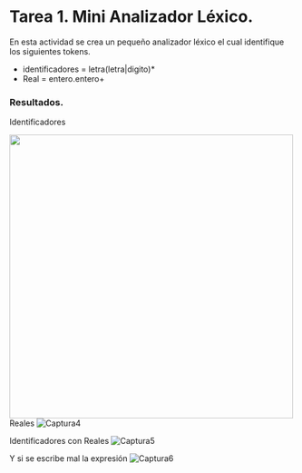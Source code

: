 # Tarea 1. Mini Analizador Léxico.

En esta actividad se crea un pequeño analizador léxico el cual identifique los siguientes tokens.

 - identificadores = letra(letra|digito)*
 - Real = entero.entero+ 
 
### Resultados.

Identificadores


<img align="left" src="https://user-images.githubusercontent.com/70926870/101233106-e83b2680-367b-11eb-9a37-ff94a88b3d8b.PNG" width=500>



Reales
![Captura4](https://user-images.githubusercontent.com/70926870/101233119-f9843300-367b-11eb-9841-694fc09f2743.PNG)




Identificadores con Reales
![Captura5](https://user-images.githubusercontent.com/70926870/101233132-086ae580-367c-11eb-865c-7493dbc5a678.PNG)




Y si se escribe mal la expresión
![Captura6](https://user-images.githubusercontent.com/70926870/101233148-1fa9d300-367c-11eb-9358-ebcf9d4db956.PNG)
